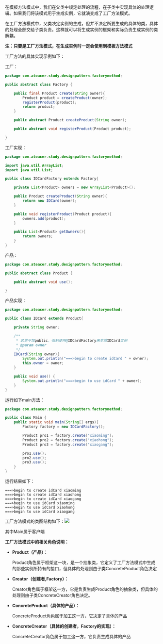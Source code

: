  在模板方法模式中，我们在父类中规定处理的流程，在子类中实现具体的处理逻辑。如果我们将该模式用于生成实例，它就演变成了工厂方法模式。

在工厂方法模式中，父类决定实例的生成，但并不决定所要生成的具体的类，具体的处理全部交给子类负责。这样就可以将生成实例的框架和实际负责生成实例的类解耦。

**注：只要是工厂方法模式，在生成实例时一定会使用到模板方法模式**

工厂方法的具体实现示例如下：

工厂：

```java
package com.ateacer.study.designpattern.factorymethod;

public abstract class Factory {

    public final Product create(String owner){
        Product product = createProduct(owner);
        registerProduct(product);
        return product;
    }

    public abstract Product createProduct(String owner);

    public abstract void registerProduct(Product product);

}
```

工厂实现：

```java
package com.ateacer.study.designpattern.factorymethod;

import java.util.ArrayList;
import java.util.List;

public class IDCardFactory extends Factory{

    private List<Product> owners = new ArrayList<Product>();

    public Product createProduct(String owner){
        return new IDCard(owner);
    }

    public void registerProduct(Product product){
        owners.add(product);
    }

    public List<Product> getOwners(){
        return owners;
    }
}
```

产品：

```java
package com.ateacer.study.designpattern.factorymethod;

public abstract class Product {

    public abstract void use();

}
```

产品实现：

```java
package com.ateacer.study.designpattern.factorymethod;

public class IDCard extends Product{

    private String owner;

    /**
     * 这里不加public，强制使用@IDCardFactory来生成IDCard实例
     * @param owner
     */
    IDCard(String owner){
        System.out.println("===>begin to create idCard " + owner);
        this.owner = owner;
    }

    public void use() {
        System.out.println("===>begin to use idCard " + owner);
    }
}
```

运行如下main方法：

```java
package com.ateacer.study.designpattern.factorymethod;

public class Main {
    public static void main(String[] args){
        Factory factory = new IDCardFactory();

        Product pro1 = factory.create("xiaoming");
        Product pro2 = factory.create("xiaohong");
        Product pro3 = factory.create("xiaogang");

        pro1.use();
        pro2.use();
        pro3.use();
    }
}
```

运行结果如下：

```
===>begin to create idCard xiaoming
===>begin to create idCard xiaohong
===>begin to create idCard xiaogang
===>begin to use idCard xiaoming
===>begin to use idCard xiaohong
===>begin to use idCard xiaogang
```

工厂方法模式的类图结构如下：![](/Users/lixiaojie/github/study/pictures/工厂方法模式.png)

其中Main属于客户端

**工厂方法模式中的相关角色说明：**

- **Product（产品）：** 

  Product角色属于框架这一块，是一个抽象类，它定义了工厂方法模式中生成的那些实例所持有的接口，但具体的处理则由子类ConcreteProduct角色决定

- **Creator（创建者,Factory）：**

  Creator角色属于框架这一方，它是负责生成Product角色的抽象类，但具体的处理则由子类ConcreteCreator角色决定。

- **ConcreteProduct（具体的产品）：**

  ConcreteProduct角色属于加工这一方，它决定了具体的产品

- **ConcreteCreator（具体的创建者，Factory的实现）：**

  ConcreteCreator角色属于加工这一方，它负责生成具体的产品

 